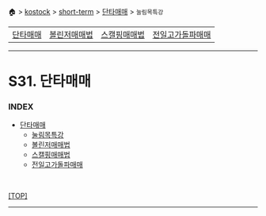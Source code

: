 🏠 > [kostock](../../) > [short-term](../) > [단타매매](./) > `눌림목특강`

<table>
  <tr>
    <td><a href="./">단타매매</a></td>
    <td><a href="./볼린저매매법.md" >볼린저매매법</a></td>
    <td><a href="./스캘핑매매법.md" >스캘핑매매법</a></td>
    <td><a href="./전일고가돌파매매.md" >전일고가돌파매매</a></td>
  </tr>
</table>

---
# S31. 단타매매

### INDEX
- [단타매매](./s31_단타매매/)
  - [눌림목특강](./s31_단타매매/눌림목특강.md)
  - [볼린저매매법](./s31_단타매매/볼린저매매법.md)
  - [스캘핑매매법](./s31_단타매매/스캘핑매매법.md)
  - [전일고가돌파매매](./s31_단타매매/전일고가돌파매매.md)

<br/>

[[TOP]](#index)

---